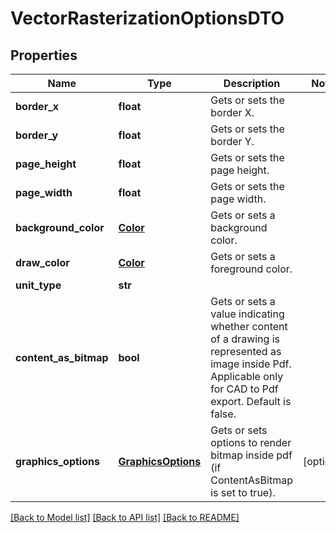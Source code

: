 # VectorRasterizationOptionsDTO

## Properties
Name | Type | Description | Notes
------------ | ------------- | ------------- | -------------
**border_x** | **float** | Gets or sets the border X. | 
**border_y** | **float** | Gets or sets the border Y. | 
**page_height** | **float** | Gets or sets the page height. | 
**page_width** | **float** | Gets or sets the page width. | 
**background_color** | [**Color**](Color.md) | Gets or sets a background color. | 
**draw_color** | [**Color**](Color.md) | Gets or sets a foreground color. | 
**unit_type** | **str** |  | 
**content_as_bitmap** | **bool** | Gets or sets a value indicating whether content of a drawing is represented as image inside Pdf. Applicable only for CAD to Pdf export. Default is false. | 
**graphics_options** | [**GraphicsOptions**](GraphicsOptions.md) | Gets or sets options to render bitmap inside pdf (if ContentAsBitmap is set to true). | [optional] 

[[Back to Model list]](../README.md#documentation-for-models) [[Back to API list]](../README.md#documentation-for-api-endpoints) [[Back to README]](../README.md)


